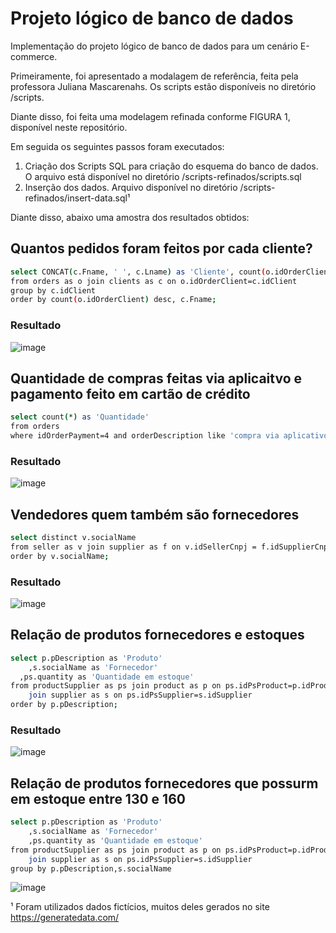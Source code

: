 # Projeto lógico de banco de dados
Implementação do projeto lógico de banco de dados para um cenário E-commerce.

Primeiramente, foi apresentado a modalagem de referência, feita pela professora Juliana Mascarenahs. Os scripts estão disponíveis no diretório /scripts.

Diante disso, foi feita uma modelagem refinada conforme FIGURA 1, disponível neste repositório.

Em seguida os seguintes passos foram executados:
1. Criação dos Scripts SQL para criação do esquema do banco de dados. O arquivo está disponível no diretório /scripts-refinados/scripts.sql
2. Inserção dos dados. Arquivo disponível no diretório /scripts-refinados/insert-data.sql¹

Diante disso, abaixo uma amostra dos resultados obtidos:

## Quantos pedidos foram feitos por cada cliente?
```bash
select CONCAT(c.Fname, ' ', c.Lname) as 'Cliente', count(o.idOrderClient) as 'Quantidade de Pedidos'
from orders as o join clients as c on o.idOrderClient=c.idClient
group by c.idClient
order by count(o.idOrderClient) desc, c.Fname;
```
### Resultado
![image](https://user-images.githubusercontent.com/89883269/201528696-18edb96d-2146-4881-ab46-53e80ab04678.png)

## Quantidade de compras  feitas via aplicaitvo e pagamento feito em cartão de crédito
```bash
select count(*) as 'Quantidade'
from orders
where idOrderPayment=4 and orderDescription like 'compra via aplicativo';
```
### Resultado
![image](https://user-images.githubusercontent.com/89883269/201528754-c44bc1ba-e00e-4d03-b875-385b8a37805f.png)

## Vendedores quem também são fornecedores
```bash
select distinct v.socialName
from seller as v join supplier as f on v.idSellerCnpj = f.idSupplierCnpj
order by v.socialName;
```
### Resultado
![image](https://user-images.githubusercontent.com/89883269/201528798-a161d5c7-2925-4f09-96c4-b357add37c75.png)


## Relação de produtos fornecedores e estoques
```bash
select p.pDescription as 'Produto'
	,s.socialName as 'Fornecedor'
  ,ps.quantity as 'Quantidade em estoque'
from productSupplier as ps join product as p on ps.idPsProduct=p.idProduct
	join supplier as s on ps.idPsSupplier=s.idSupplier
order by p.pDescription;
```
### Resultado
![image](https://user-images.githubusercontent.com/89883269/201528858-a26e2218-0f92-4227-bf41-724e5830ad80.png)

## Relação de produtos fornecedores que possurm em estoque entre 130 e 160
```bash
select p.pDescription as 'Produto'
	,s.socialName as 'Fornecedor'
    ,ps.quantity as 'Quantidade em estoque'
from productSupplier as ps join product as p on ps.idPsProduct=p.idProduct
	join supplier as s on ps.idPsSupplier=s.idSupplier
group by p.pDescription,s.socialName
```
![image](https://user-images.githubusercontent.com/89883269/201528885-b9947c4a-2c82-4629-9933-1e688f138687.png)

¹ Foram utilizados dados fictícios, muitos deles gerados no site https://generatedata.com/
